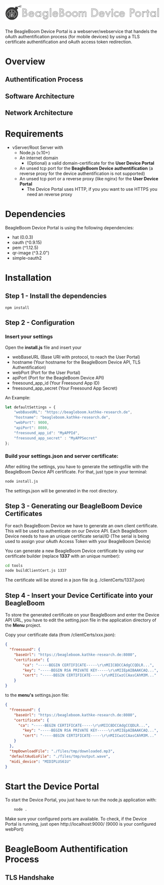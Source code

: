 # ![alt text](static/img/logo.png "BeagleBoom Device Portal")

The BeagleBoom Device Portal is a webserver/webservice that handels the oAuth authentification process (for mobile devices) by using a TLS certificate authentification and oAuth access token redirection.

# Overview
## Authentification Process
## Software Architecture
## Network Architecture

# Requirements
* vServer/Root Server with
    * Node.js (v.10+)
    * An internet domain
        * (Optional) a valid domain-certificate for the **User Device Portal**
    * An unsed tcp port for the **BeagleBoom Device authentification** (a reverse proxy for the device authentification is not supported)
    * An unsed tcp port or a reverse proxy (like nginx) for the **User Device Portal**
        * The Device Portal uses HTTP, if you you want to use HTTPS you need an reverse proxy

# Dependencies
BeagleBoom Device Portal is using the following dependencies:
* hat (0.0.3)
* oauth (^0.9.15)
* pem (^1.12.5)
* qr-image (^3.2.0")
* simple-oauth2 

# Installation
## Step 1 - Install the dependencies
```
npm install
```
## Step 2 - Configuration
### Insert your settings

Open the **install.js** file and insert your
* webBaseURL (Base URI with protocol, to reach the User Portal)
* hostname (Your hostname for the BeagleBoom Device API, TLS Authentification)
* webPort (Port for the User Portal)
* apiPort (Port for the BeagleBoom Device API)
* freesound_app_id (Your Freesound App ID)
* freesound_app_secret (Your Freesound App Secret)

An Example:
```javascript
let defaultSettings = {
    "webBaseURL": "https://beagleboom.kathke-research.de",
    "hostname": "beagleboom.kathke-research.de",
    "webPort": 9000,
    "apiPort": 8080,
    "freesound_app_id": "MyAPPId",
    "freesound_app_secret" : "MyAPPSecret"
};
```

### **Build your settings.json** and server certificate:
After editing the settings, you have to generate the settingsfile with the BeagleBoom Device API certificate.
For that, just type in your terminal:
```bash
node install.js
```
The settings.json will be generated in the root directory.

## Step 3 - Generating our BeagleBoom Device Certificates
For each BeagleBoom Device we have to generate an own client certificate. This will be used to authenticate on our Device API.
Each BeagleBoom Device needs to have an unique certificate serial/ID (The serial is being used to assign your oAuth Access Token with your BeagleBoom Device)

You can generate a new BeagleBoom Device certificate by using our certificate builder (replace **1337** with an unique number):
```bash
cd tools
node buildClientCert.js 1337
```

The certificate will be stored in a json file (e.g. /clientCerts/1337.json)

## Step 4 - Insert your Device Certificate into your BeagleBoom
To store the generated certificate on your BeagleBoom and enter the Device API URL,
you have to edit the setting.json file in the application directory of the **Menu** project.

Copy your certificate data (from /clientCerts/xxx.json):
```json
{
  "freesound": {
    "baseUrl": "https://beagleboom.kathke-research.de:8080",
    "certificate": {
        "ca": "-----BEGIN CERTIFICATE-----\r\nMIIC8DCCAdgCCQDLR...",
        "key": "-----BEGIN RSA PRIVATE KEY-----\r\nMIIEpAIBAAKCAQ...",
        "cert": "-----BEGIN CERTIFICATE-----\r\nMIICwzCCAasCAhM3M..."
    }
}
```
to the **menu's** settings.json file:

```json
{
  "freesound": {
    "baseUrl": "https://beagleboom.kathke-research.de:8080",
    "certificate": {
      "ca": "-----BEGIN CERTIFICATE-----\r\nMIIC8DCCAdgCCQDLR...",
        "key": "-----BEGIN RSA PRIVATE KEY-----\r\nMIIEpAIBAAKCAQ...",
        "cert": "-----BEGIN CERTIFICATE-----\r\nMIICwzCCAasCAhM3M..."
    }
  },
  "tmpDownloadFile": "./files/tmp/downloaded.mp3",
  "defaultAudioFile": "./files/tmp/output.wave",
  "midi_device": "MIDIPLUS61U"
}
```
# Start the Device Portal
To start the Device Portal, you just have to run the node.js application with:
```bash
    node .
```

Make sure your configured ports are available. 
To check, if the Device Portal is running, just open http://localhost:9000/ (9000 is your configured webPort)

# BeagleBoom Authentification Process
## TLS Handshake
